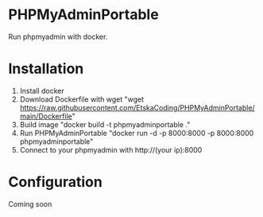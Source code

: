 # PHPMyAdminPortable
Run phpmyadmin with docker.

# Installation
1. Install docker
2. Download Dockerfile with wget "wget https://raw.githubusercontent.com/EtskaCoding/PHPMyAdminPortable/main/Dockerfile"
3. Build image "docker build -t phpmyadminportable ."
4. Run PHPMyAdminPortable "docker run -d -p 8000:8000 -p 8000:8000 phpmyadminportable"
5. Connect to your phpmyadmin with http://(your ip):8000

# Configuration
Coming soon
